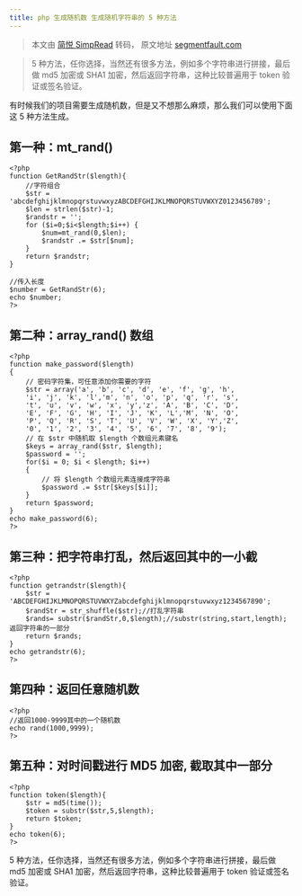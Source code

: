 ```yaml
---
title: php 生成随机数 生成随机字符串的 5 种方法
---
```


> 本文由 [简悦 SimpRead](http://ksria.com/simpread/) 转码， 原文地址 [segmentfault.com](https://segmentfault.com/a/1190000022718001)

> 5 种方法，任你选择，当然还有很多方法，例如多个字符串进行拼接，最后做 md5 加密或 SHA1 加密，然后返回字符串，这种比较普遍用于 token 验证或签名验证。

有时候我们的项目需要生成随机数，但是又不想那么麻烦，那么我们可以使用下面这 5 种方法生成。

第一种：mt_rand()
-------------

```
<?php
function GetRandStr($length){
    //字符组合
    $str = 'abcdefghijklmnopqrstuvwxyzABCDEFGHIJKLMNOPQRSTUVWXYZ0123456789';
    $len = strlen($str)-1;
    $randstr = '';
    for ($i=0;$i<$length;$i++) {
        $num=mt_rand(0,$len);
        $randstr .= $str[$num];
    }
    return $randstr;
}

//传入长度
$number = GetRandStr(6);
echo $number;
?>

```

第二种：array_rand() 数组
-------------------

```
<?php
function make_password($length)
{
    // 密码字符集，可任意添加你需要的字符
    $str = array('a', 'b', 'c', 'd', 'e', 'f', 'g', 'h', 
    'i', 'j', 'k', 'l','m', 'n', 'o', 'p', 'q', 'r', 's', 
    't', 'u', 'v', 'w', 'x', 'y','z', 'A', 'B', 'C', 'D', 
    'E', 'F', 'G', 'H', 'I', 'J', 'K', 'L','M', 'N', 'O', 
    'P', 'Q', 'R', 'S', 'T', 'U', 'V', 'W', 'X', 'Y','Z', 
    '0', '1', '2', '3', '4', '5', '6', '7', '8', '9');
    // 在 $str 中随机取 $length 个数组元素键名
    $keys = array_rand($str, $length); 
    $password = '';
    for($i = 0; $i < $length; $i++)
    {
        // 将 $length 个数组元素连接成字符串
        $password .= $str[$keys[$i]];
    }
    return $password;
}
echo make_password(6);
?>

```

第三种：把字符串打乱，然后返回其中的一小截
---------------------

```
<?php
function getrandstr($length){
    $str = 'ABCDEFGHIJKLMNOPQRSTUVWXYZabcdefghijklmnopqrstuvwxyz1234567890';
    $randStr = str_shuffle($str);//打乱字符串
    $rands= substr($randStr,0,$length);//substr(string,start,length);返回字符串的一部分
    return $rands;
}
echo getrandstr(6);
?>

```

第四种：返回任意随机数
-----------

```
<?php
//返回1000-9999其中的一个随机数
echo rand(1000,9999);
?>

```

第五种：对时间戳进行 MD5 加密, 截取其中一部分
--------------------------

```
<?php
function token($length){
    $str = md5(time());
    $token = substr($str,5,$length);
    return $token;
}
echo token(6);
?>

```

5 种方法，任你选择，当然还有很多方法，例如多个字符串进行拼接，最后做 md5 加密或 SHA1 加密，然后返回字符串，这种比较普遍用于 token 验证或签名验证。